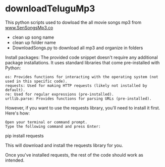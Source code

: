 # downloadTeluguMp3

This python scripts used to dowload the all movie songs mp3 from www.SenSongsMp3.co

- clean up song name
- clean up folder name
- DownloadSongs.py to download all mp3 and organize in folders
  
Install packages:
The provided code snippet doesn't require any additional package installations. It uses standard libraries that come pre-installed with Python:

    os: Provides functions for interacting with the operating system (not used in this specific code).
    requests: Used for making HTTP requests (likely not installed by default).
    re: Used for regular expressions (pre-installed).
    urllib.parse: Provides functions for parsing URLs (pre-installed).

However, if you want to use the requests library, you'll need to install it first. Here's how:

    Open your terminal or command prompt.
    Type the following command and press Enter:

  pip install requests

This will download and install the requests library for you.

Once you've installed requests, the rest of the code should work as intended.
